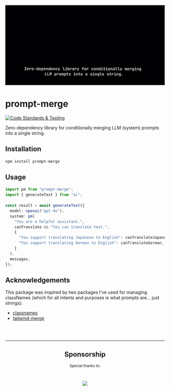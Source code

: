 <div>
  <img src="/banner.png" alt="banner for prompt merge" />
</div>


# prompt-merge

[![Code Standards & Testing](https://github.com/zrosenbauer/prompt-merge/actions/workflows/ci.yaml/badge.svg)](https://github.com/zrosenbauer/prompt-merge/actions/workflows/ci.yaml)

Zero-dependency library for conditionally merging LLM (system) prompts into a single string.

## Installation

```bash
npm install prompt-merge
```

## Usage

```ts
import pm from "prompt-merge";
import { generateText } from "ai";

const result = await generateText({
  model: openai("gpt-4o"),
  system: pm(
    "You are a helpful assistant.",
    canTranslate && "You can translate text.",
    {
      "You support translating Japanese to English": canTranslateJapanese,
      "You support translating German to English": canTranslateGerman,
    }
  ),
  messages,
});
```

## Acknowledgements

This package was inspired by two packages I've used for managing classNames (which for all intents and purposes is what prompts are... just strings):

- [classnames](https://github.com/JedWatson/classnames)
- [tailwind-merge](https://github.com/dcastil/tailwind-merge)

<!-- Sponsorship footer -->
<br>
<br>
<hr>
<div align="center">
  <h2>Sponsorship</h1>
  <div><sup>Special thanks to:</sup></div>
  <br>
  <br>
  <a href="https://www.joggr.io/?utm_source=github&utm_medium=org-readme&utm_campaign=static-docs">
    <img src="https://assets.joggr.io/logos/logo.png" width="160"/>
  </a>
</div>
